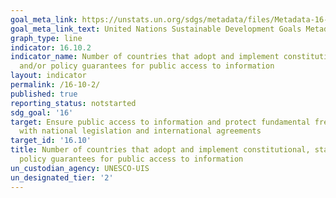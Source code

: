 ```yaml
---
goal_meta_link: https://unstats.un.org/sdgs/metadata/files/Metadata-16-10-02.pdf
goal_meta_link_text: United Nations Sustainable Development Goals Metadata (pdf 1361kB)
graph_type: line
indicator: 16.10.2
indicator_name: Number of countries that adopt and implement constitutional, statutory
  and/or policy guarantees for public access to information
layout: indicator
permalink: /16-10-2/
published: true
reporting_status: notstarted
sdg_goal: '16'
target: Ensure public access to information and protect fundamental freedoms, in accordance
  with national legislation and international agreements
target_id: '16.10'
title: Number of countries that adopt and implement constitutional, statutory and/or
  policy guarantees for public access to information
un_custodian_agency: UNESCO-UIS
un_designated_tier: '2'
---
```

